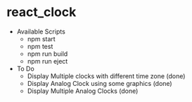 # react_clock
- Available Scripts
  - npm start
  - npm test
  - npm run build
  - npm run eject
- To Do
  - Display Multiple clocks with different time zone (done)
  - Display Analog Clock using some graphics (done)
  - Display Multiple Analog Clocks (done)
